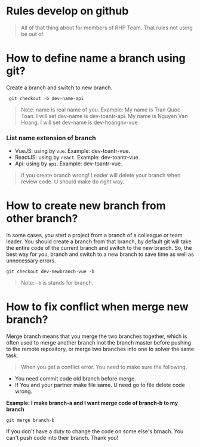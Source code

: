# Rules develop on github 

> All of that thing about for members of RHP Team. That rules not using be out of.

# How to define name a branch using git?

Create a branch and switch to new branch.

``` git checkout -b dev-name-api```

> Note: name is real name of you. Example: My name is Tran Quoc Toan. I will set dev-name is dev-toantr-api. My name is Nguyen Van Hoang. I will set dev-name is dev-hoangnv-vue

### List name extension of branch
- VueJS: using by `vue`. Example: dev-toantr-vue.
- ReactJS: using by `react`. Example: dev-toantr-vue.
- Api: using by `api`. Example: dev-toantr-vue.

> If you create branch wrong! Leader will delete your branch when review code. U should make do right way.

# How to create new branch from other branch?

In some cases, you start a project from a branch of a colleague or team leader. You should create a branch from that branch, by default git will take the entire code of the current branch and switch to the new branch. So, the best way for you, branch and switch to a new branch to save time as well as unnecessary errors.

```
git checkout dev-newbranch-vue -b
```

> Note: `-b` is stands for branch. 

# How to fix conflict when merge new branch?

Merge branch means that you merge the two branches together, which is often used to merge another branch inot the branch master before pushing to the remote repository, or merge two branches into one to solver the same task.

> When you get a conflict error. You need to make sure the following.

* You need commit code old branch before merge.
* If You and your partner make file same. U need go to file delete code wrong.

**Example: I make branch-a and I want merge code of branch-b to my branch**

```git merge branch-b```

If you don't have a duty to change the code on some else's brnach. You can't push code into their branch. Thank you!
